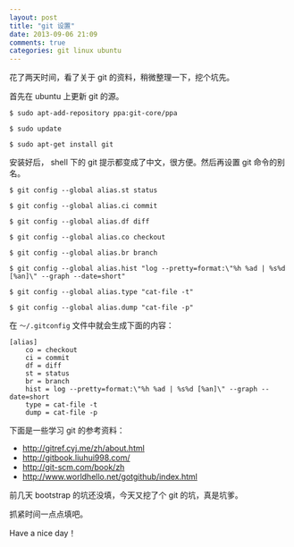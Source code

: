 ```yaml
---
layout: post
title: "git 设置"
date: 2013-09-06 21:09
comments: true
categories: git linux ubuntu
---
```

花了两天时间，看了关于 git 的资料，稍微整理一下，挖个坑先。

首先在 ubuntu 上更新 git 的源。

``` console
$ sudo apt-add-repository ppa:git-core/ppa

$ sudo update

$ sudo apt-get install git
```

<!-- more -->

安装好后， shell 下的 git 提示都变成了中文，很方便。然后再设置 git 命令的别名。

``` console
$ git config --global alias.st status

$ git config --global alias.ci commit

$ git config --global alias.df diff

$ git config --global alias.co checkout

$ git config --global alias.br branch

$ git config --global alias.hist "log --pretty=format:\"%h %ad | %s%d [%an]\" --graph --date=short"

$ git config --global alias.type "cat-file -t"

$ git config --global alias.dump "cat-file -p"
```

在 `～/.gitconfig` 文件中就会生成下面的内容：

```
[alias]
    co = checkout
    ci = commit
    df = diff
    st = status
    br = branch
    hist = log --pretty=format:\"%h %ad | %s%d [%an]\" --graph --date=short
    type = cat-file -t
    dump = cat-file -p
```

下面是一些学习 git 的参考资料：

* <http://gitref.cyj.me/zh/about.html>  
* <http://gitbook.liuhui998.com/>  
* <http://git-scm.com/book/zh>  
* <http://www.worldhello.net/gotgithub/index.html>

前几天 bootstrap 的坑还没填，今天又挖了个 git 的坑，真是坑爹。

抓紧时间一点点填吧。

Have a nice day！
